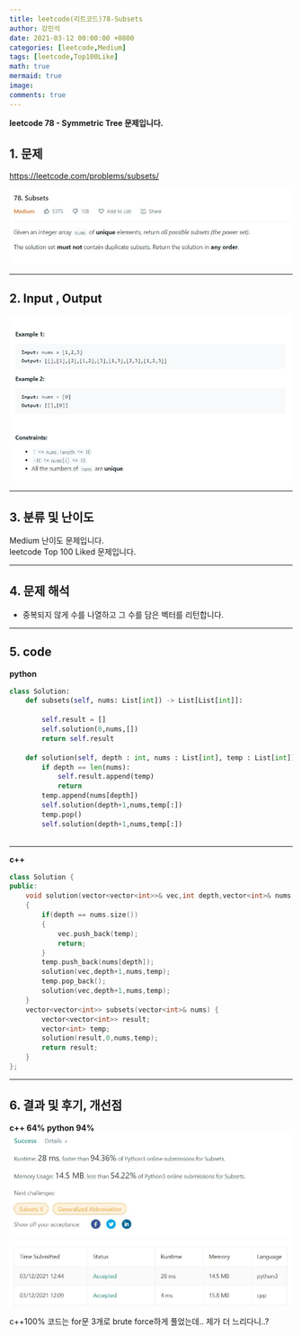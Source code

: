 ```yaml
---
title: leetcode(리트코드)78-Subsets
author: 강민석
date: 2021-03-12 00:00:00 +0800
categories: [leetcode,Medium]
tags: [leetcode,Top100Like]
math: true
mermaid: true
image: 
comments: true
---
```


**leetcode 78 - Symmetric Tree 문제입니다.**

## 1. 문제
<https://leetcode.com/problems/subsets/>  

![](/assets/img/sample/leetcode/78/Problem.JPG)

-----  

## 2. Input , Output

![](/assets/img/sample/leetcode/78/input.JPG)  

-----  

## 3. 분류 및 난이도

Medium 난이도 문제입니다.  
leetcode Top 100 Liked 문제입니다.  


-----  

## 4. 문제 해석

- 중복되지 않게 수를 나열하고 그 수를 담은 벡터를 리턴합니다.

-----  

## 5. code

**python**

```python
class Solution:
    def subsets(self, nums: List[int]) -> List[List[int]]:
        
        self.result = []
        self.solution(0,nums,[])
        return self.result
    
    def solution(self, depth : int, nums : List[int], temp : List[int]):
        if depth == len(nums):
            self.result.append(temp)
            return 
        temp.append(nums[depth])
        self.solution(depth+1,nums,temp[:])
        temp.pop()
        self.solution(depth+1,nums,temp[:])        
        
```

-----  

**c++**

```c++
class Solution {
public:
    void solution(vector<vector<int>>& vec,int depth,vector<int>& nums,vector<int> temp)
    {
        if(depth == nums.size())
        {
            vec.push_back(temp);
            return;
        }
        temp.push_back(nums[depth]);
        solution(vec,depth+1,nums,temp);
        temp.pop_back();
        solution(vec,depth+1,nums,temp);
    }
    vector<vector<int>> subsets(vector<int>& nums) {
        vector<vector<int>> result;
        vector<int> temp;
        solution(result,0,nums,temp);
        return result;
    }
};
```

-----

## 6. 결과 및 후기, 개선점

**c++ 64% python 94%**  
![](/assets/img/sample/leetcode/78/result.JPG)  

 
c++100% 코드는 for문 3개로 brute force하게 풀었는데.. 제가 더 느리다니..?
